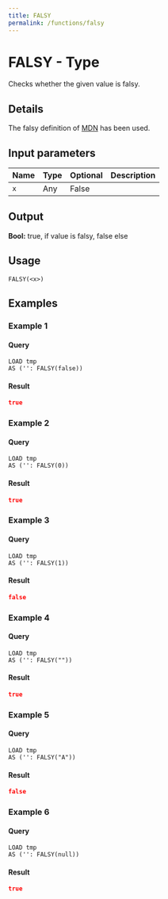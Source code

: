 ```yaml
---
title: FALSY
permalink: /functions/falsy
---
```


# FALSY - Type

Checks whether the given value is falsy.

## Details

The falsy definition of [MDN](https://developer.mozilla.org/en-US/docs/Glossary/Falsy) has been used.

## Input parameters

| Name | Type | Optional | Description |
| --- | --- | --- | --- |
| `x` | Any | False |  |

## Output

**Bool:** true, if value is falsy, false else

## Usage

```joda
FALSY(<x>)
```

## Examples

### Example 1


#### Query
```joda
LOAD tmp
AS ('': FALSY(false))
```
#### Result
```json
true
```


### Example 2


#### Query
```joda
LOAD tmp
AS ('': FALSY(0))
```
#### Result
```json
true
```


### Example 3


#### Query
```joda
LOAD tmp
AS ('': FALSY(1))
```
#### Result
```json
false
```


### Example 4


#### Query
```joda
LOAD tmp
AS ('': FALSY(""))
```
#### Result
```json
true
```


### Example 5


#### Query
```joda
LOAD tmp
AS ('': FALSY("A"))
```
#### Result
```json
false
```


### Example 6


#### Query
```joda
LOAD tmp
AS ('': FALSY(null))
```
#### Result
```json
true
```


